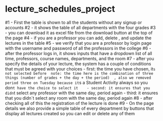 ﻿# lecture_schedules_project
﻿#1 - First the table is shown to all the students without any signup or accounts 
﻿#2 - it shows the table of all departments with the four grades 
﻿#3 - you can download it as excel file from the download button at the top of the page 
﻿#4 - if you are a professor you can add, delete , and update the lectures in the table 
﻿#5 - we verify that you are a professor by login page with the username and password of all the professors in the college 
﻿#6 - after the professor logs in, it shows inputs that have a dropdown list of all time, professors, course names, departments, and the room
﻿#7 - after you specify the details of your lecture, the system has a couple of conditions that must be agreed with your choices 
	- first: the time you have chosen, it`s not selected before 
		note: the time here is the combination of three things (number of grades + the day + the period) 
		, also we removed period three on Tuesday because it`s a Student Activity
                 always so you don`t have the choice to select it   
	- second: it ensures that you didn`t select any professor with the same day, period again 
	- third: it ensures that you didn`t select any room with the same day, period again 
﻿#8 - after checking all of this the registration of the lecture is done 
﻿#9 - On the page details we also provide a simple table of every department by buttons that display all lectures created so you can edit
    or delete any of them 
